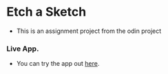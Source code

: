 # Etch a Sketch
- This is an assignment project from the odin project

### Live App.
- You can try the app out [here](https://samswag01.github.io/etch-a-sketch/).
